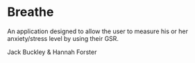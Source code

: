 # Breathe 

An application designed to allow the user to measure his or her anxiety/stress level by using their GSR.

Jack Buckley & Hannah Forster
